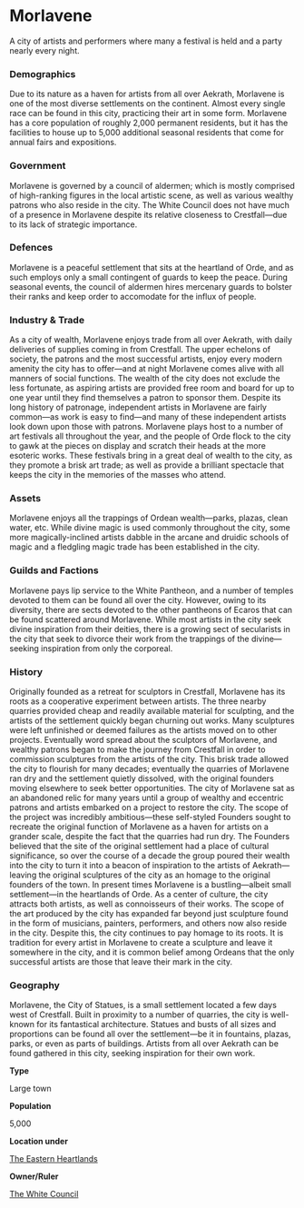 Morlavene
=========

A city of artists and performers where many a festival is held and a party nearly every night.

### Demographics

Due to its nature as a haven for artists from all over Aekrath, Morlavene is one of the most diverse settlements on the continent. Almost every single race can be found in this city, practicing their art in some form. Morlavene has a core population of roughly 2,000 permanent residents, but it has the facilities to house up to 5,000 additional seasonal residents that come for annual fairs and expositions.

### Government

Morlavene is governed by a council of aldermen; which is mostly comprised of high-ranking figures in the local artistic scene, as well as various wealthy patrons who also reside in the city. The White Council does not have much of a presence in Morlavene despite its relative closeness to Crestfall—due to its lack of strategic importance.

### Defences

Morlavene is a peaceful settlement that sits at the heartland of Orde, and as such employs only a small contingent of guards to keep the peace. During seasonal events, the council of aldermen hires mercenary guards to bolster their ranks and keep order to accomodate for the influx of people.

### Industry & Trade

As a city of wealth, Morlavene enjoys trade from all over Aekrath, with daily deliveries of supplies coming in from Crestfall. The upper echelons of society, the patrons and the most successful artists, enjoy every modern amenity the city has to offer—and at night Morlavene comes alive with all manners of social functions.  The wealth of the city does not exclude the less fortunate, as aspiring artists are provided free room and board for up to one year until they find themselves a patron to sponsor them. Despite its long history of patronage, independent artists in Morlavene are fairly common—as work is easy to find—and many of these independent artists look down upon those with patrons.  Morlavene plays host to a number of art festivals all throughout the year, and the people of Orde flock to the city to gawk at the pieces on display and scratch their heads at the more esoteric works. These festivals bring in a great deal of wealth to the city, as they promote a brisk art trade; as well as provide a brilliant spectacle that keeps the city in the memories of the masses who attend.

### Assets

Morlavene enjoys all the trappings of Ordean wealth—parks, plazas, clean water, etc. While divine magic is used commonly throughout the city, some more magically-inclined artists dabble in the arcane and druidic schools of magic and a fledgling magic trade has been established in the city.

### Guilds and Factions

Morlavene pays lip service to the White Pantheon, and a number of temples devoted to them can be found all over the city. However, owing to its diversity, there are sects devoted to the other pantheons of Ecaros that can be found scattered around Morlavene. While most artists in the city seek divine inspiration from their deities, there is a growing sect of secularists in the city that seek to divorce their work from the trappings of the divine—seeking inspiration from only the corporeal.

### History

Originally founded as a retreat for sculptors in Crestfall, Morlavene has its roots as a cooperative experiment between artists. The three nearby quarries provided cheap and readily available material for sculpting, and the artists of the settlement quickly began churning out works. Many sculptures were left unfinished or deemed failures as the artists moved on to other projects. Eventually word spread about the sculptors of Morlavene, and wealthy patrons began to make the journey from Crestfall in order to commission sculptures from the artists of the city. This brisk trade allowed the city to flourish for many decades; eventually the quarries of Morlavene ran dry and the settlement quietly dissolved, with the original founders moving elsewhere to seek better opportunities.  The city of Morlavene sat as an abandoned relic for many years until a group of wealthy and eccentric patrons and artists embarked on a project to restore the city. The scope of the project was incredibly ambitious—these self-styled Founders sought to recreate the original function of Morlavene as a haven for artists on a grander scale, despite the fact that the quarries had run dry. The Founders believed that the site of the original settlement had a place of cultural significance, so over the course of a decade the group poured their wealth into the city to turn it into a beacon of inspiration to the artists of Aekrath—leaving the original sculptures of the city as an homage to the original founders of the town.  In present times Morlavene is a bustling—albeit small settlement—in the heartlands of Orde. As a center of culture, the city attracts both artists, as well as connoisseurs of their works. The scope of the art produced by the city has expanded far beyond just sculpture found in the form of musicians, painters, performers, and others now also reside in the city. Despite this, the city continues to pay homage to its roots. It is tradition for every artist in Morlavene to create a sculpture and leave it somewhere in the city, and it is common belief among Ordeans that the only successful artists are those that leave their mark in the city.

### Geography

Morlavene, the City of Statues, is a small settlement located a few days west of Crestfall. Built in proximity to a number of quarries, the city is well-known for its fantastical architecture. Statues and busts of all sizes and proportions can be found all over the settlement—be it in fountains, plazas, parks, or even as parts of buildings. Artists from all over Aekrath can be found gathered in this city, seeking inspiration for their own work.

**Type**

Large town

**Population**

5,000

**Location under**

[The Eastern Heartlands](/w/Ecaros-xohoo/a/the-eastern-heartlands-location)

**Owner/Ruler**

[The White Council](/w/Ecaros-xohoo/a/the-white-council-person)
